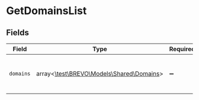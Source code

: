 # GetDomainsList


## Fields

| Field                                                                      | Type                                                                       | Required                                                                   | Description                                                                |
| -------------------------------------------------------------------------- | -------------------------------------------------------------------------- | -------------------------------------------------------------------------- | -------------------------------------------------------------------------- |
| `domains`                                                                  | array<[\test\BREVO\Models\Shared\Domains](../../Models/Shared/Domains.md)> | :heavy_minus_sign:                                                         | List of the domains available in your account                              |
